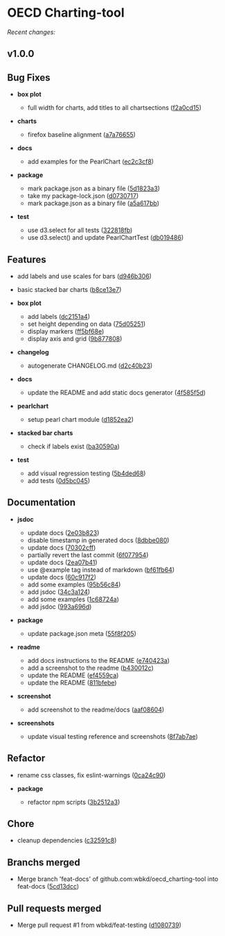

# OECD Charting-tool

  

  _Recent changes:_
  




  ## v1.0.0
  
  




## Bug Fixes

  - **box plot**
    - full width for charts, add titles to all chartsections
  ([f2a0cd15](https://github.com/wbkd/oecd_charting-tool/commit/f2a0cd154f981747aeb2e503a99f3e34a3ef3c6b))

  - **charts**
    - firefox baseline alignment
  ([a7a76655](https://github.com/wbkd/oecd_charting-tool/commit/a7a76655998acd080b4e38b82f8c17d1dc669360))

  - **docs**
    - add examples for the PearlChart
  ([ec2c3cf8](https://github.com/wbkd/oecd_charting-tool/commit/ec2c3cf84b980e265652227b5b7aa6bcee58e765))

  - **package**
    - mark package.json as a binary file
  ([5d1823a3](https://github.com/wbkd/oecd_charting-tool/commit/5d1823a3c3f88ce7e5c4499863921363e3138623))
    - take my package-lock.json
  ([d0730717](https://github.com/wbkd/oecd_charting-tool/commit/d073071755e6c1be580a454b9b1701f80794f062))
    - mark package.json as a binary file
  ([a5a617bb](https://github.com/wbkd/oecd_charting-tool/commit/a5a617bbfc3dd6338152a50007fcd016cbb688a9))

  - **test**
    - use d3.select for all tests
  ([322818fb](https://github.com/wbkd/oecd_charting-tool/commit/322818fb1fe59af0cc90a275db6313dc9e44fc66))
    - use d3.select() and update PearlChartTest
  ([db019486](https://github.com/wbkd/oecd_charting-tool/commit/db0194868f63882c6a26a367a20e3451d30e199d))




## Features
  - add labels and use scales for bars
  ([d946b306](https://github.com/wbkd/oecd_charting-tool/commit/d946b3062a1638f9d29ba375de93757bd35d8afe))
  - basic stacked bar charts
  ([b8ce13e7](https://github.com/wbkd/oecd_charting-tool/commit/b8ce13e7bd765c585a867a7e3d40f1f835d059e4))

  - **box plot**
    - add labels
  ([dc2151a4](https://github.com/wbkd/oecd_charting-tool/commit/dc2151a45702733a5c58dc2064e186a60c9670ab))
    - set height depending on data
  ([75d05251](https://github.com/wbkd/oecd_charting-tool/commit/75d052517e995ebba5b4a1d8712e05f4c4deb664))
    - display markers
  ([ff5bf68e](https://github.com/wbkd/oecd_charting-tool/commit/ff5bf68ec8df64559e0f7cffdebf0cafdface405))
    - display axis and grid
  ([9b877808](https://github.com/wbkd/oecd_charting-tool/commit/9b87780842e42ca0f45061d526ab27a8a27eb1d3))

  - **changelog**
    - autogenerate CHANGELOG.md
  ([d2c40b23](https://github.com/wbkd/oecd_charting-tool/commit/d2c40b231bde687690270854458a737ad777c08e))

  - **docs**
    - update the README and add static docs generator
  ([4f585f5d](https://github.com/wbkd/oecd_charting-tool/commit/4f585f5dffeb23e3f853ef21a3b1e70969ce0076))

  - **pearlchart**
    - setup pearl chart module
  ([d1852ea2](https://github.com/wbkd/oecd_charting-tool/commit/d1852ea2d20253b7c1a7d13fb53edeff4b588a3b))

  - **stacked bar charts**
    - check if labels exist
  ([ba30590a](https://github.com/wbkd/oecd_charting-tool/commit/ba30590ab739de139d25044e7cb77f0f75cf81f8))

  - **test**
    - add visual regression testing
  ([5b4ded68](https://github.com/wbkd/oecd_charting-tool/commit/5b4ded68d2bb6ccf905a382be9a0b50227703a27))
    - add tests
  ([0d5bc045](https://github.com/wbkd/oecd_charting-tool/commit/0d5bc04566a6fbd4921e4e8397d7ee5a42acf5f8))




## Documentation

  - **jsdoc**
    - update docs
  ([2e03b823](https://github.com/wbkd/oecd_charting-tool/commit/2e03b823bb19ed3f23a25aed4a56bdbe1aa28a00))
    - disable timestamp in generated docs
  ([8dbbe080](https://github.com/wbkd/oecd_charting-tool/commit/8dbbe08025379043c8d3e0a66fb8d832615de933))
    - update docs
  ([70302cff](https://github.com/wbkd/oecd_charting-tool/commit/70302cff054897ffc236615011f7f5896023bd27))
    - partially revert the last commit
  ([6f077954](https://github.com/wbkd/oecd_charting-tool/commit/6f0779543a164b82030b9bb1533e6836ce200450))
    - update docs
  ([2ea07b41](https://github.com/wbkd/oecd_charting-tool/commit/2ea07b41fc54c7624fb3b1499bd16bbd73891922))
    - use @example tag instead of markdown
  ([bf61fb64](https://github.com/wbkd/oecd_charting-tool/commit/bf61fb64db76b8766c38550fa7b9985179a9c03c))
    - update docs
  ([60c917f2](https://github.com/wbkd/oecd_charting-tool/commit/60c917f280ef250a1a1211ccbef925d8b5e1de51))
    - add some examples
  ([95b56c84](https://github.com/wbkd/oecd_charting-tool/commit/95b56c84b3638d98d23d6227af24736127a43096))
    - add jsdoc
  ([34c3a124](https://github.com/wbkd/oecd_charting-tool/commit/34c3a124fac6021faa2eb945bd68d7b630da8c68))
    - add some examples
  ([1c68724a](https://github.com/wbkd/oecd_charting-tool/commit/1c68724a0a1e3b4aea62f7cb788e390b331a4ef2))
    - add jsdoc
  ([993a696d](https://github.com/wbkd/oecd_charting-tool/commit/993a696d5049f23106518a2df4aa2b8fcf9f850e))

  - **package**
    - update package.json meta
  ([55f8f205](https://github.com/wbkd/oecd_charting-tool/commit/55f8f205933aa9b8c5b80f0aea94ca9f2d8793bd))

  - **readme**
    - add docs instructions to the README
  ([e740423a](https://github.com/wbkd/oecd_charting-tool/commit/e740423aeadb7c9e71b9b066cc065e5bb36ef7c9))
    - add a screenshot to the readme
  ([b430012c](https://github.com/wbkd/oecd_charting-tool/commit/b430012c7559637f6e8113c2b65ec1087cae9709))
    - update the README
  ([ef4559ca](https://github.com/wbkd/oecd_charting-tool/commit/ef4559ca8fc5ffe7759abf8110960683cd944afd))
    - update the README
  ([811bfebe](https://github.com/wbkd/oecd_charting-tool/commit/811bfebef8c673881763d42bef51328188e90537))

  - **screenshot**
    - add screenshot to the readme/docs
  ([aaf08604](https://github.com/wbkd/oecd_charting-tool/commit/aaf0860465812e8a56cb15733bf2147d0cf76b14))

  - **screenshots**
    - update visual testing reference and screenshots
  ([8f7ab7ae](https://github.com/wbkd/oecd_charting-tool/commit/8f7ab7aee309a3d891c62ca08c9998354713bec9))




## Refactor
  - rename css classes, fix eslint-warnings
  ([0ca24c90](https://github.com/wbkd/oecd_charting-tool/commit/0ca24c9055d3a201039c6607fe613e7887eb65c3))

  - **package**
    - refactor npm scripts
  ([3b2512a3](https://github.com/wbkd/oecd_charting-tool/commit/3b2512a334b6415f0e0e20ff49eaa73aad5f8ba7))




## Chore
  - cleanup dependencies
  ([c32591c8](https://github.com/wbkd/oecd_charting-tool/commit/c32591c8d0eaa1f942a78c5ea3983e7a152ad2db))




## Branchs merged
  - Merge branch 'feat-docs' of github.com:wbkd/oecd_charting-tool into feat-docs
  ([5cd13dcc](https://github.com/wbkd/oecd_charting-tool/commit/5cd13dccd9cbc55cb8f93997a060df7989bbf443))




## Pull requests merged
  - Merge pull request #1 from wbkd/feat-testing
  ([d1080739](https://github.com/wbkd/oecd_charting-tool/commit/d108073977d35082fab4a4163ca11324ec2867e5))





